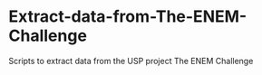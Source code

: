 # Extract-data-from-The-ENEM-Challenge
Scripts to extract data from the USP project The ENEM Challenge
